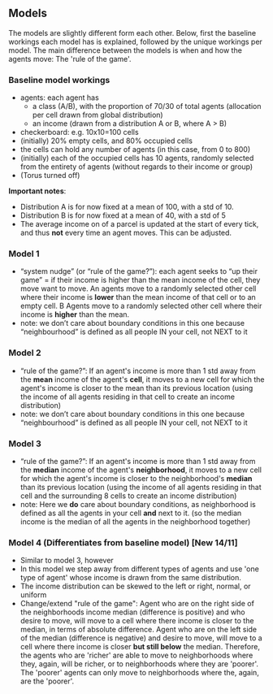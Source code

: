 ## Models ##

The models are slightly different form each other. Below, first the baseline workings each model has is explained, followed by the unique workings per model. The main difference between the models is when and how the agents move: The 'rule of the game'.

### Baseline model workings ###

* agents: each agent has 
    * a class (A/B), with the proportion of 70/30 of total agents (allocation per cell drawn from global distribution) 
    * an income (drawn from a distribution A or B, where A > B)
* checkerboard: e.g. 10x10=100 cells 
* (initially) 20% empty cells, and 80% occupied cells
* the cells can hold any number of agents (in this case, from 0 to 800)
* (initially) each of the occupied cells has 10 agents, randomly selected from the entirety of agents (without regards to their income or group)
* (Torus turned off)

**Important notes**:

- Distribution A is for now fixed at a mean of 100, with a std of 10.
- Distribution B is for now fixed at a mean of 40, with a std of 5
- The average income on of a parcel is updated at the start of every tick, and thus **not** every time an agent moves. This can be adjusted. 

### Model 1 ##

* “system nudge” (or “rule of the game?”): each agent seeks to “up their game” = if their income is higher than the mean income of the cell, they move want to move.
An agents move to a randomly selected other cell where their income is **lower** than the mean income of that cell or to an empty cell. B Agents move to a randomly selected other cell where their income is **higher** than the mean.
* note: we don’t care about boundary conditions in this one because “neighbourhood” is defined as all people IN your cell, not NEXT to it 

### Model 2 ###

*  “rule of the game?”: If an agent's income is more than 1 std away from the **mean** income of the agent's **cell**, it moves to a new cell for which the agent's income is closer to the mean than its previous location (using the income of all agents residing in that cell to create an income distribution)
* note: we don’t care about boundary conditions in this one because “neighbourhood” is defined as all people IN your cell, not NEXT to it 

### Model 3 ###

*  “rule of the game?”: If an agent's income is more than 1 std away from the **median** income of the agent's **neighborhood**, it moves to a new cell for which the agent's income is closer to the neighborhood's **median** than its previous location (using the income of all agents residing in that cell and the surrounding 8 cells to create an income distribution)
* note: Here we **do** care about boundary conditions, as neighborhood is defined as all the agents in your cell **and** next to it. (so the median income is the median of all the agents in the neighborhood together)  

### Model 4 (Differentiates from baseline model) [New 14/11] ###

* Similar to model 3, however
* In this model we step away from different types of agents and use 'one type of agent' whose income is drawn from the same distribution.
* The income distribution can be skewed to the left or right, normal, or uniform
* Change/extend "rule of the game": Agent who are on the right side of the neighborhoods income median (difference is positive) and who desire to move, will move to a cell where there income is closer to the median, in terms of absolute difference. 
Agent who are on the left side of the median (difference is negative) and desire to move, will move to a cell where there income is closer **but still below** the median. Therefore, the agents who are 'richer' are able to move to neighborhoods where they, again, will be richer, or to neighborhoods where they are 'poorer'. The 'poorer' agents can only move to neighborhoods where the, again, are the 'poorer'.